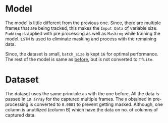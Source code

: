 # Model
  The model is little different from the previous one. Since, there are multiple frames that are being tracked, this makes the `Input Data` of variable size. `Padding` is applied with pre processing as well as `Masking` while training the model. `LSTM` is used to eliminate masking and process with the remaining data.

  Since, the dataset is small, `batch_size` is kept `16` for optimal performance. The rest of the model is same as [before](https://github.com/SAM-DEV007/Instagram-Filters/blob/main/Hand_Gesture/Model), but is not converted to `TfLite`.

# Dataset
  The dataset uses the same principle as with the one before. All the data is passed in `1D array` for the captured multiple frames. The `0` obtained in pre-processing is converted to `0.0001` to prevent getting masked. Although, one column is unutilized (column B) which have the data on no. of columns of captured data.
